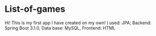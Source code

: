 # List-of-games
Hi! This is my first app I have created on my own!
I used:
JPA;
Backend: Spring Boot 3.1.0,
Data base: MySQL,
Frontend: HTML
